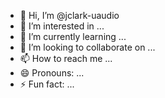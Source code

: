 - 👋 Hi, I’m @jclark-uaudio
- 👀 I’m interested in ...
- 🌱 I’m currently learning ...
- 💞️ I’m looking to collaborate on ...
- 📫 How to reach me ...
- 😄 Pronouns: ...
- ⚡ Fun fact: ...

<!---
jclark-uaudio/jclark-uaudio is a ✨ special ✨ repository because its `README.md` (this file) appears on your GitHub profile.
You can click the Preview link to take a look at your changes.
--->
